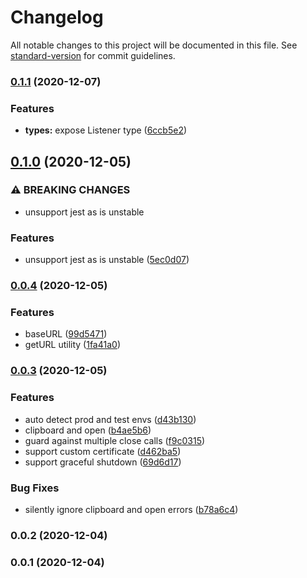 # Changelog

All notable changes to this project will be documented in this file. See [standard-version](https://github.com/conventional-changelog/standard-version) for commit guidelines.

### [0.1.1](https://github.com/nuxt-contrib/listhen/compare/v0.1.0...v0.1.1) (2020-12-07)


### Features

* **types:** expose Listener type ([6ccb5e2](https://github.com/nuxt-contrib/listhen/commit/6ccb5e2eca71c5370a3ed1f0911620a4b29761c7))

## [0.1.0](https://github.com/nuxt-contrib/listhen/compare/v0.0.4...v0.1.0) (2020-12-05)


### ⚠ BREAKING CHANGES

* unsupport jest as is unstable

### Features

* unsupport jest as is unstable ([5ec0d07](https://github.com/nuxt-contrib/listhen/commit/5ec0d078facad58bfbe0843d9c75d776160cce09))

### [0.0.4](https://github.com/nuxt-contrib/listhen/compare/v0.0.3...v0.0.4) (2020-12-05)


### Features

* baseURL ([99d5471](https://github.com/nuxt-contrib/listhen/commit/99d5471df4fa736a58e4f365999b07f0ff45f095))
* getURL utility ([1fa41a0](https://github.com/nuxt-contrib/listhen/commit/1fa41a0719666ab70579dc9567502c498f031fdf))

### [0.0.3](https://github.com/nuxt-contrib/listhen/compare/v0.0.2...v0.0.3) (2020-12-05)


### Features

* auto detect prod and test envs ([d43b130](https://github.com/nuxt-contrib/listhen/commit/d43b130705c3473fadd7f22e7a9abffd767b13bf))
* clipboard and open ([b4ae5b6](https://github.com/nuxt-contrib/listhen/commit/b4ae5b6dabdd293410ad9bafca6c01607fe526ca))
* guard against multiple close calls ([f9c0315](https://github.com/nuxt-contrib/listhen/commit/f9c03155901b77218ec231d11e4630b5d69f1119))
* support custom certificate ([d462ba5](https://github.com/nuxt-contrib/listhen/commit/d462ba59e71100951b267acd179bee76683b2f65))
* support graceful shutdown ([69d6d17](https://github.com/nuxt-contrib/listhen/commit/69d6d1777c183a717fc5ecc374d523082a9ddcc6))


### Bug Fixes

* silently ignore clipboard and open errors ([b78a6c4](https://github.com/nuxt-contrib/listhen/commit/b78a6c4cda700afbaeaa20266ebaac328549675a))

### 0.0.2 (2020-12-04)

### 0.0.1 (2020-12-04)
